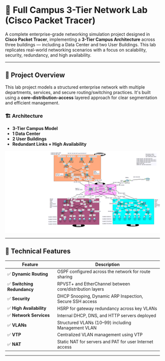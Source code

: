 # 🏫 Full Campus 3-Tier Network Lab (Cisco Packet Tracer)

A complete enterprise-grade networking simulation project designed in **Cisco Packet Tracer**, implementing a **3-Tier Campus Architecture** across three buildings — including a Data Center and two User Buildings. This lab replicates real-world networking scenarios with a focus on scalability, security, redundancy, and high availability.

---

## 📁 Project Overview

This lab project models a structured enterprise network with multiple departments, services, and secure routing/switching practices. It's built using a **core-distribution-access** layered approach for clear segmentation and efficient management.

### 🏗️ Architecture

- **3-Tier Campus Model**
- **1 Data Center**
- **2 User Buildings**
- **Redundant Links + High Availability**

![Logical Topology](./topology.png)

---

## 🔧 Technical Features

| Feature | Description |
|--------|-------------|
| ✅ **Dynamic Routing** | OSPF configured across the network for route sharing |
| ✅ **Switching Redundancy** | RPVST+ and EtherChannel between core/distribution layers |
| ✅ **Security** | DHCP Snooping, Dynamic ARP Inspection, Secure SSH access |
| ✅ **High Availability** | HSRP for gateway redundancy across key VLANs |
| ✅ **Network Services** | Internal DHCP, DNS, and HTTP servers deployed |
| ✅ **VLANs** | Structured VLANs (10–99) including Management VLAN |
| ✅ **VTP** | Centralized VLAN management using VTP |
| ✅ **NAT** | Static NAT for servers and PAT for user Internet access |

---


